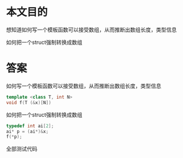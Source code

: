 # 本文目的

想知道如何写一个模板函数可以接受数组，从而推断出数组长度，类型信息

如何把一个struct强制转换成数组

# 答案

如何写一个模板函数可以接受数组，从而推断出数组长度，类型信息

```cpp
template <class T, int N>
void f(T (&x)[N])
```

如何把一个struct强制转换成数组

```cpp
typedef int ai[2];
ai* p = (ai*)&x;
f(*p);
```

全部测试代码

```cpp

```



